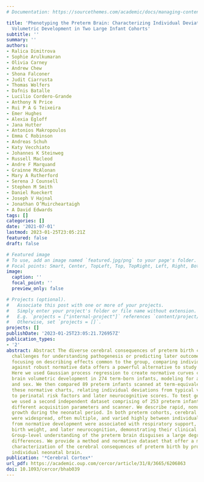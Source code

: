 ```yaml
---
# Documentation: https://sourcethemes.com/academic/docs/managing-content/

title: 'Phenotyping the Preterm Brain: Characterizing Individual Deviations From Normative
  Volumetric Development in Two Large Infant Cohorts'
subtitle: ''
summary: ''
authors:
- Ralica Dimitrova
- Sophie Arulkumaran
- Olivia Carney
- Andrew Chew
- Shona Falconer
- Judit Ciarrusta
- Thomas Wolfers
- Dafnis Batalle
- Lucilio Cordero-Grande
- Anthony N Price
- Rui P A G Teixeira
- Emer Hughes
- Alexia Egloff
- Jana Hutter
- Antonios Makropoulos
- Emma C Robinson
- Andreas Schuh
- Katy Vecchiato
- Johannes K Steinweg
- Russell Macleod
- Andre F Marquand
- Grainne McAlonan
- Mary A Rutherford
- Serena J Counsell
- Stephen M Smith
- Daniel Rueckert
- Joseph V Hajnal
- Jonathan O’Muircheartaigh
- A David Edwards
tags: []
categories: []
date: '2021-07-01'
lastmod: 2023-01-25T23:05:21Z
featured: false
draft: false

# Featured image
# To use, add an image named `featured.jpg/png` to your page's folder.
# Focal points: Smart, Center, TopLeft, Top, TopRight, Left, Right, BottomLeft, Bottom, BottomRight.
image:
  caption: ''
  focal_point: ''
  preview_only: false

# Projects (optional).
#   Associate this post with one or more of your projects.
#   Simply enter your project's folder or file name without extension.
#   E.g. `projects = ["internal-project"]` references `content/project/deep-learning/index.md`.
#   Otherwise, set `projects = []`.
projects: []
publishDate: '2023-01-25T23:05:21.726957Z'
publication_types:
- '2'
abstract: Abstract The diverse cerebral consequences of preterm birth create significant
  challenges for understanding pathogenesis or predicting later outcome. Instead of
  focusing on describing effects common to the group, comparing individual infants
  against robust normative data offers a powerful alternative to study brain maturation.
  Here we used Gaussian process regression to create normative curves characterizing
  brain volumetric development in 274 term-born infants, modeling for age at scan
  and sex. We then compared 89 preterm infants scanned at term-equivalent age with
  these normative charts, relating individual deviations from typical volumetric development
  to perinatal risk factors and later neurocognitive scores. To test generalizability,
  we used a second independent dataset comprising of 253 preterm infants scanned using
  different acquisition parameters and scanner. We describe rapid, nonuniform brain
  growth during the neonatal period. In both preterm cohorts, cerebral atypicalities
  were widespread, often multiple, and varied highly between individuals. Deviations
  from normative development were associated with respiratory support, nutrition,
  birth weight, and later neurocognition, demonstrating their clinical relevance.
  Group-level understanding of the preterm brain disguises a large degree of individual
  differences. We provide a method and normative dataset that offer a more precise
  characterization of the cerebral consequences of preterm birth by profiling the
  individual neonatal brain.
publication: '*Cerebral Cortex*'
url_pdf: https://academic.oup.com/cercor/article/31/8/3665/6206863
doi: 10.1093/cercor/bhab039
---
```

